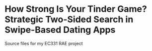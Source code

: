 # How Strong Is Your Tinder Game? Strategic Two-Sided Search in Swipe-Based Dating Apps

Source files for my EC331 RAE project
